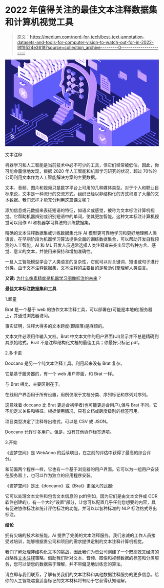 # 2022 年值得关注的最佳文本注释数据集和计算机视觉工具

> 原文：<https://medium.com/nerd-for-tech/best-text-annotation-datasets-and-tools-for-computer-vision-to-watch-out-for-in-2022-9ff9524e3618?source=collection_archive---------0----------------------->

![](img/0dd9ccd9a7e54236b51c8889d3d1e308.png)

文本注释

机器学习和人工智能是当前技术中必不可少的工具，但它们经常被低估。因此，你可能会震惊地发现，根据 2020 年人工智能和机器学习研究的状况，超过 70%的公司利用文本作为人工智能解决方案的主要数据。

文本、音频、图片和视频只是数字平台上可用的几种媒体类型。对于个人和职业目标来说，文本是一种流行的交流方式。组织已经以非结构化的方式积累了大量的文本数据。我们怎样才能充分利用这篇课文呢？

添加信息或元数据来表征短语的特征，如语义或感觉，被称为文本标注计算机视觉。它帮助机器辨别或识别短语中的单词，使其更加智能。这种文本标注计算机视觉可以用作 AI 和机器学习算法的训练数据集。

精确的文本注释数据集或训练数据集允许 AI 模型更可靠地学习和更好地理解人类语言。在早期阶段为机器学习算法提供全面的训练数据集合，可以帮助开发自我预测的人工智能。AI 和 ML 开发人员通常选择人类注释者来突出显示各种方言、感觉、意义的文本，并使用来保持和增加准确性。

一旦人工智能模型学会了人类语言的复杂性，它就可以对关键词、短语或句子进行分类。由于文本注释数据集，文本注释的主要目的是帮助引擎理解人类语言。

**又读:** [为什么像素精度是机器学习图像标注的未来](https://www.anolytics.ai/blog/why-pixel-accuracy-is-the-future-of-the-image-annotation-for-machine-learning/)？

**最佳文本标注数据集和工具**

1.顽童

Brat 是一个基于 web 的协作文本注释工具，可以部署在(可能是本地的)服务器上，并通过浏览器访问。

事实证明，注释大得多的文本跨度(即段落)是麻烦的。

文本文件必须用作输入文档。Brat 中文本文件的用户界面(UI)显示并不总是精确到其原始格式。Brat 不是注释结构化文档的最佳工具；你最好只标记 pdf。

2.多卡诺

Doccano 是另一个纯文本注释工具。利用起来没有 Brat 复杂。

它是基于服务器的，有一个 web 用户界面，和 Brat 一样。

与 Brat 相比，主要区别在于。

在线用户界面用于所有设置，用例仅限于文档分类、序列标记和序列对序列。

这意味着 doccano 比 Brat 更适合初学者(也可能更适合用户),但与 Brat 不同，它不能定义关系和特征。根据使用情况，只有文档或跨度级别的标签可用。

项目类型决定了注释导出格式，可以是 CSV 或 JSON。

Doccano 允许许多用户。但是，没有其他协作标签选项。

3.开始

《盗梦空间》是 WebAnno 的后续项目，在之前的评估中获得了最高的综合评分。

和前面两个程序一样，它也有一个基于浏览器的用户界面。它可以为一组用户安装在服务器上，也可以作为独立的应用程序安装。

《盗梦空间》是比《doccano》或《Brat》更强大的武器:

它可以处理文本文件和包含文本信息的 pdf(例如，因为它们是由文本文件或 OCR 软件创建的)，有一个大的“设置”部分，让您可以配置几乎任何您想要的内容，具有促进协作标注和统计评估标注的功能，并可以以各种标准的 NLP 标注格式导出标注。

**结论**

拥有尖端的技术和技能。Ai 提供了完美的文本注释服务。我们忠诚的工作人员接受过培训，能够根据贵公司和项目的需求提供定制的文本注释计算机视觉。

我们了解处理非结构化文本的挑战，因此我们为贵公司创建了一个既高效又经济的战略性[文本注释](https://www.anolytics.ai/text-annotation-services/)策略。借助我们针对文本、音频、图像和视频数据的标签和分类服务，您可以使您的数据易于理解，并不带偏见地训练您的算法。

请立即与我们联系，了解有关我们的文本注释和其他数据注释服务的更多信息。给你的人工智能喂食适当标记的文本材料将有助于它获得认知理解。